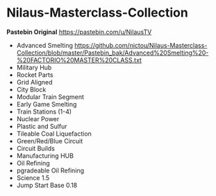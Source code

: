 # Nilaus-Masterclass-Collection
**Pastebin Original** https://pastebin.com/u/NilausTV

* Advanced Smelting https://github.com/nictou/Nilaus-Masterclass-Collection/blob/master/Pastebin_bak/Advanced%20Smelting%20-%20FACTORIO%20MASTER%20CLASS.txt
* Military Hub
* Rocket Parts 
* Grid Aligned
* City Block
* Modular Train Segment
* Early Game Smelting
* Train Stations (1-4)
* Nuclear Power
* Plastic and Sulfur
* Tileable Coal Liquefaction
* Green/Red/Blue Circuit
* Circuit Builds
* Manufacturing HUB
* Oil Refining
* pgradeable Oil Refining
* Science 1.5 
* Jump Start Base 0.18
